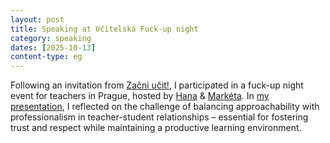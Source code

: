 ```yaml
---
layout: post
title: Speaking at Učitelská Fuck-up night
category: speaking
dates: [2025-10-13]
content-type: eg
---
```


Following an invitation from [Začni učit!](https://www.zacniucit.cz/),
I participated in a fuck-up night event for teachers in Prague, hosted by
[Hana](https://www.linkedin.com/in/kuznha) & [Markéta](https://www.linkedin.com/in/mark%C3%A9ta-holi%C5%A1ov%C3%A1-a50bab6b/). 
In [my presentation](https://www.canva.com/design/DAG1XxIw9W0/XUZuVPIEv1qAxWrnotwD9A/edit),
I reflected on the challenge of balancing approachability with professionalism in teacher-student
relationships – essential for fostering trust and respect while maintaining
a productive learning environment.
